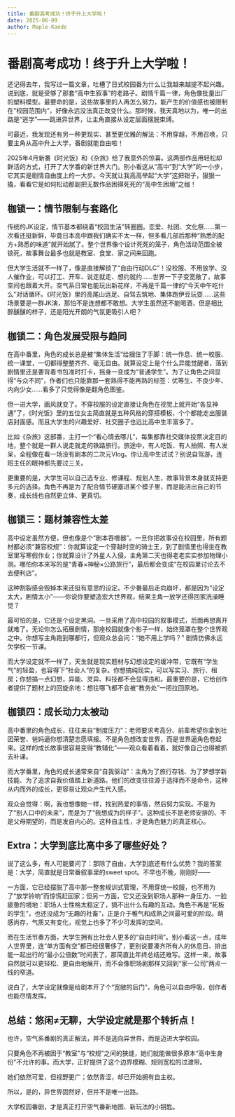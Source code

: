 ```yaml
---
title: 番剧高考成功！终于升上大学啦！
date: 2025-06-09
author: Maple-Kaede
---
```

# 番剧高考成功！终于升上大学啦！

还记得去年，我写过一篇文章，吐槽了日式校园番为什么让我越来越提不起兴趣。说到底，就是受够了那套“高中生叙事”的老路子。剧情千篇一律，角色像批量出厂的塑料模型。最要命的是，这些故事里的人再怎么努力，能产生的价值感也被限制在“校园范围内”，好像永远没法真正改变什么。那时候，我天真地以为，唯一的出路是“逃学”——跳进异世界，让主角直接从设定层面摆脱束缚。

可最近，我发现还有另一种更现实、甚至更优雅的解法：不用穿越，不用召唤，只要主角从高中升上大学，番剧就能自由啦！

2025年4月新番《时光饭》和《杂旅》给了我意外的惊喜。这两部作品用轻松却鲜活的方式，打开了大学番的新世界大门。别小看这从“高中”到“大学”的一小步，它其实是剧情自由度上的一大步。今天就让我高高举起“大学”这把钳子，狠狠一撬，看看它是如何松动那副把无数作品困得死死的“高中生困境”之枷！

## 枷锁一：情节限制与套路化

传统的JK设定，情节基本都绕着“校园生活”转圈圈。恋爱、社团、文化祭……第一次看还挺新鲜，毕竟日本高中跟我们确实不太一样，但多看几部后那种“熟悉的配方+熟悉的味道”就开始腻了。整个世界像个设计死死的笼子，角色活动范围全被锁死，故事舞台最多也就是教室、食堂、家之间来回跑。

但大学生活就不一样了，像是直接解锁了“自由行动DLC”！没校服、不用放学、没人催作业，可以打工、开车、说走就走、想约就约……世界一下子变宽敞了，故事空间也跟着大开。空气系日常也能玩出新花样，不再是千篇一律的“今天中午吃什么”对话循环。《时光饭》里的高尾山远足、自驾去筑地、集体跑伊豆玩耍……这些场景要是一群JK演，那怕不是连想都不敢想。大学生虽然还不能喝酒，但是相比醉醺醺的样子，还是阳光开朗的气氛更吸引人吧？

## 枷锁二：角色发展受限与趋同

在高中番里，角色的成长总是被“集体生活”给捆住了手脚：统一作息、统一校服、统一课堂，一切都得整整齐齐、毫无自由。就算设定上是个什么异能觉醒者，落到剧情里还是要背着书包准时打卡，摇身一变成为“普通学生”。为了让角色之间显得“与众不同”，作者们也只能靠那一套熟得不能再熟的标签：优等生、不良少年、内向少女……看多了只觉得像是翻角色图鉴。

但一进大学，画风就变了。不穿校服的设定直接让角色在视觉上就开始“各显神通”了，《时光饭》里的五位女主简直就是五种风格的穿搭模板，个个都能走出服装店封面感。而且大学生的兴趣爱好、社交圈子也远比高中生丰富多了。

比如《杂旅》这部番，主打一个“看心情去哪儿”，每集都靠社交媒体投票决定目的地，整个就是一群人说走就走的铁路旅行。旅途中，有人吃饭、有人拍照、有人发呆，全程像在看一场没有剧本的二次元Vlog。你让高中生试试？别说自驾游，连班主任的眼神都先要过三关。

更重要的是，大学生可以自己选专业、修课程、规划人生，故事背景本身就支持更多元的选择。角色不再是为了配合情节硬塞进某个模子里，而是能活出自己的节奏，成长线也自然更立体、更真切。

## 枷锁三：题材兼容性太差

高中设定虽然方便，但也像是个“剧本吞噬器”。一旦你把故事设在校园里，所有题材都必须“兼容校规”：你就算设定一个穿越时空的骑士王，到了剧情里也得坐在教室里写寒假作业；你就算设计了外星人入侵，主角第二天也得老老实实参加物理小测。哪怕你本来写的是“青春×神秘×公路旅行”，最后都会变成“在校园里讨论去不去便利店”。

这种割裂感会毁掉本来还挺有意思的设定。不少番最后走向崩坏，都是因为“设定太大，剧情太小”——你说你要塑造宏大世界观，结果主角一放学还得回家洗澡睡觉？

最可怕的是，它还是个设定黑洞。一旦采用了高中校园的叙事模式，后面再想离开就难了。无论你怎么拓展剧情，那座校园就像个影子一样，始终笼罩在整个世界观之中。你想写主角跑到哪都行，但观众总会问：“她不用上学吗？” 剧情仿佛永远欠学校一节课。

而大学设定就不一样了，天生就是现实题材与幻想设定的缓冲带，它既有“学生气”的轻盈，也容得下“社会人”的复杂。你想搞纯现实，可以写实习、旅行、租房；你想搞一点幻想，异能、灵异、科技都不会显得违和。最重要的是，它给创作者提供了题材上的回旋余地：想往哪飞都不会被“教务处”一把拉回原地。

## 枷锁四：成长动力太被动

高中番里的角色成长，往往来自“制度压力”：老师要求考高分、前辈希望你拿到社团荣誉、爸妈逼你想清楚志愿填报。不是角色想改变世界，而是世界逼角色卷起来。这样的成长故事很容易变得“教辅化”——观众看着看着，就好像自己也得被抓去补课。

而大学番里，角色的成长通常来自“自我驱动”：主角为了旅行存钱、为了梦想学新技能、为了追求自我价值踏上新道路。他们的改变往往源于选择而不是命令，这种从内而外的成长，更容易让观众产生代入感。

观众会觉得：啊，我也想像她一样，找到热爱的事情，然后努力实现。不是为了“别人口中的未来”，而是为了“我想成为的样子”。这种成长不是老师安排的、不是父母期望的，而是发自内心的。这种自主性，才是角色魅力的真正核心。

## Extra：大学到底比高中多了哪些好处？

说了这么多，有人可能要问了：那除了自由，大学到底还有什么优势？我的答案是：大学，简直就是日常番叙事里的sweet spot。不早也不晚，刚刚好——

一方面，它已经摆脱了高中那一整套规训式管理，不用穿统一校服，也不用为了“放学铃响”而惊慌赶回家；但另一方面，它又还没到职场人那种一身压力、一脸疲惫的境地：职场人士性格太稳定了，搞不出什么有趣的互动。角色不再是“死板的学生”，也还没成为“无趣的社畜”，正是介于稚气和成熟之间最可爱的阶段。萌感尚存，气质又有变化，视觉上也多了不少可发挥的空间。

而在生活节奏方面，大学生拥有比社会人更多的“自由时间”。别小看这一点，成年人世界里，连“单方面有空”都已经很奢侈了，更别说要凑齐所有人的休息日、排出能一起出行的“最小公倍数”时间表了，那简直比年终总结还难写。这样一来，故事自然就可以更轻松、更自由地展开，而不会像职场剧那样又回到“家—公司”两点一线的窄道。

说白了，大学设定就像是给剧本开了个“宽敞的后门”，角色可以自由呼吸，创作者也能尽情发挥。

## 总结：悠闲≠无聊，大学设定就是那个转折点！

也许，空气系番剧的真正解法，并不是逃向异世界，而是迈进大学校园。

只要角色不再被困于“教室”与“校规”之间的狭缝，她们就能做很多原本“高中生身份”不允许的事。而大学，正好提供了这个边界模糊、规则宽松的过渡带。

她们依然可爱，但视野更广；依然青涩，却已开始拥有自主权。

所以，是的，异世界固然好，但并不是唯一出路。

大学校园番剧，才是真正打开空气番新地图、新玩法的小钥匙。